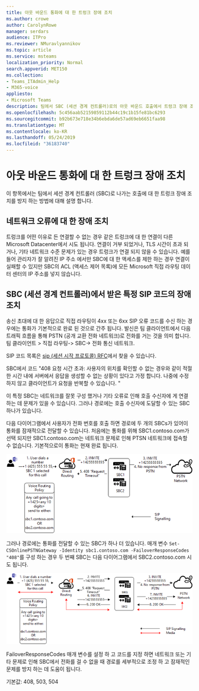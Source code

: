```yaml
---
title: 아웃 바운드 통화에 대 한 트렁크 장애 조치
ms.author: crowe
author: CarolynRowe
manager: serdars
audience: ITPro
ms.reviewer: NMuravlyannikov
ms.topic: article
ms.service: msteams
localization_priority: Normal
search.appverid: MET150
ms.collection:
- Teams_ITAdmin_Help
- M365-voice
appliesto:
- Microsoft Teams
description: 팀에서 SBC (세션 경계 컨트롤러)로의 아웃 바운드 호출에서 트렁크 장애 조치를 처리 하는 방법에 대 한 자세한 내용은이 항목을 참조 하세요.
ms.openlocfilehash: 5c456aab52159859112b44c19c1b15fe81bc6293
ms.sourcegitcommit: b92b673e718e34b6ebda6de57ad69eb6651faa98
ms.translationtype: MT
ms.contentlocale: ko-KR
ms.lasthandoff: 05/24/2019
ms.locfileid: "36183740"
---
```

# <a name="trunk-failover-on-outbound-calls"></a>아웃 바운드 통화에 대 한 트렁크 장애 조치

이 항목에서는 팀에서 세션 경계 컨트롤러 (SBC)로 나가는 호출에 대 한 트렁크 장애 조치를 방지 하는 방법에 대해 설명 합니다.

## <a name="failover-on-network-errors"></a>네트워크 오류에 대 한 장애 조치

트렁크를 어떤 이유로 든 연결할 수 없는 경우 같은 트렁크에 대 한 연결이 다른 Microsoft Datacenter에서 시도 됩니다. 연결이 거부 되었거나, TLS 시간이 초과 되거나, 기타 네트워크 수준 문제가 있는 경우 트렁크가 연결 되지 않을 수 있습니다.
예를 들어 관리자가 잘 알려진 IP 주소 에서만 SBC에 대 한 액세스를 제한 하는 경우 연결이 실패할 수 있지만 SBC의 ACL (액세스 제어 목록)에 모든 Microsoft 직접 라우팅 데이터 센터의 IP 주소를 넣지 않습니다. 

## <a name="failover-of-specific-sip-codes-received-from-the-session-border-controller-sbc"></a>SBC (세션 경계 컨트롤러)에서 받은 특정 SIP 코드의 장애 조치

송신 초대에 대 한 응답으로 직접 라우팅이 4xx 또는 6xx SIP 오류 코드를 수신 하는 경우에는 통화가 기본적으로 완료 된 것으로 간주 됩니다. 발신은 팀 클라이언트에서 다음 트래픽 흐름을 통해 PSTN (공개 교환 전화 네트워크)로 전화를 거는 것을 의미 합니다. 팀 클라이언트 > 직접 라우팅-> SBC-> 전화 통신 네트워크.

SIP 코드 목록은 [sip (세션 시작 프로토콜) RFC](https://tools.ietf.org/html/rfc3261)에서 찾을 수 있습니다.

SBC에서 코드 "408 요청 시간 초과: 사용자의 위치를 확인할 수 없는 경우와 같이 적절 한 시간 내에 서버에서 응답을 생성할 수 없는 상황이 있다고 가정 합니다. 나중에 수정 하지 않고 클라이언트가 요청을 반복할 수 있습니다. "

이 특정 SBC는 네트워크를 잘못 구성 했거나 기타 오류로 인해 호출 수신자에 게 연결 하는 데 문제가 있을 수 있습니다. 그러나 경로에는 호출 수신자에 도달할 수 있는 SBC 하나가 있습니다.

다음 다이어그램에서 사용자가 전화 번호를 호출 하면 경로에 두 개의 SBCs가 있어이 통화를 잠재적으로 전달할 수 있습니다. 처음에는 통화를 위해 SBC1.contoso.com가 선택 되지만 SBC1.contoso.com는 네트워크 문제로 인해 PTSN 네트워크에 접속할 수 없습니다.
기본적으로이 통화는 현재 완료 됩니다. 
 
![네트워크 문제로 인해 SBC에 연결할 수 없음 SBC을 보여 주는 다이어그램](media/direct-routing-failover-response-codes1.png)

그러나 경로에는 통화를 전달할 수 있는 SBC가 하나 더 있습니다.
매개 변수 `Set-CSOnlinePSTNGateway -Identity sbc1.contoso.com -FailoverResponseCodes "408"`를 구성 하는 경우 두 번째 SBC는 다음 다이어그램에서 SBC2.contoso.com 시도 됩니다.

![두 번째 SBC에 대 한 라우팅을 보여 주는 다이어그램](media/direct-routing-failover-response-codes2.png)

FailoverResponseCodes 매개 변수를 설정 하 고 코드를 지정 하면 네트워크 또는 기타 문제로 인해 SBC에서 전화를 걸 수 없을 때 경로를 세부적으로 조정 하 고 잠재적인 문제를 방지 하는 데 도움이 됩니다.

기본값: 408, 503, 504

